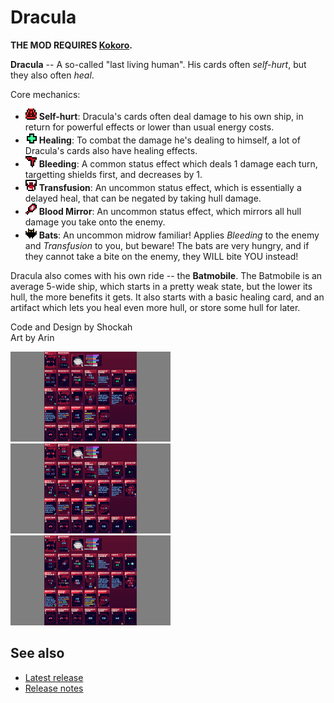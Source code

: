 # Dracula

**THE MOD REQUIRES [Kokoro](https://github.com/Shockah/Cobalt-Core-Mods/blob/master/Kokoro).**

**Dracula** -- A so-called "last living human". His cards often *self-hurt*, but they also often *heal*.

Core mechanics:
* ![](icons/Self-Hurt.png) **Self-hurt**: Dracula's cards often deal damage to his own ship, in return for powerful effects or lower than usual energy costs.
* ![](icons/Heal.png) **Healing**: To combat the damage he's dealing to himself, a lot of Dracula's cards also have healing effects.
* ![](icons/Bleeding.png) **Bleeding**: A common status effect which deals 1 damage each turn, targetting shields first, and decreases by 1.
* ![](icons/Transfusion.png) **Transfusion**: An uncommon status effect, which is essentially a delayed heal, that can be negated by taking hull damage.
* ![](icons/BloodMirror.png) **Blood Mirror**: An uncommon status effect, which mirrors all hull damage you take onto the enemy.
* ![](icons/Bat.png) **Bats**: An uncommon midrow familiar! Applies *Bleeding* to the enemy and *Transfusion* to you, but beware! The bats are very hungry, and if they cannot take a bite on the enemy, they WILL bite YOU instead!

Dracula also comes with his own ride -- the **Batmobile**. The Batmobile is an average 5-wide ship, which starts in a pretty weak state, but the lower its hull, the more benefits it gets. It also starts with a basic healing card, and an artifact which lets you heal even more hull, or store some hull for later.

Code and Design by Shockah  
Art by Arin

[![Card preview screenshot](images/preview-none-thumb.png)](images/preview-none.png)
[![Card A upgrade preview screenshot](images/preview-a-thumb.png)](images/preview-a.png)
[![Card B upgrade preview screenshot](images/preview-b-thumb.png)](images/preview-b.png)

## See also
* [Latest release](https://github.com/Shockah/Cobalt-Core-Mods/releases/tag/release%2Fdracula-1.0.2)
* [Release notes](release-notes.md)